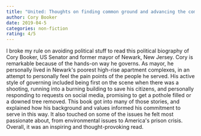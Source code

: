 ```yaml
---
title: "United: Thoughts on finding common ground and advancing the common good"
author: Cory Booker
date: 2019-04-5
categories: non-fiction
rating: 4/5
---
```


I broke my rule on avoiding political stuff to read this political biography of Cory Booker, US Senator and former mayor of Newark, New Jersey. Cory is remarkable because of the hands-on way he governs. As mayor, he personally lived in Newark's poorest high-rise apartment complexes, in an attempt to personally feel the pain points of the people he served. His active style of governing included being first on the scene when there was a shooting, running into a burning building to save his citizens, and personally responding to requests on social media, promising to get a pothole filled or a downed tree removed. This book got into many of those stories, and explained how his background and values informed his commitment to serve in this way. It also touched on some of the issues he felt most passionate about, from environmental issues to America's prison crisis. Overall, it was an inspiring and thought-provoking read.
